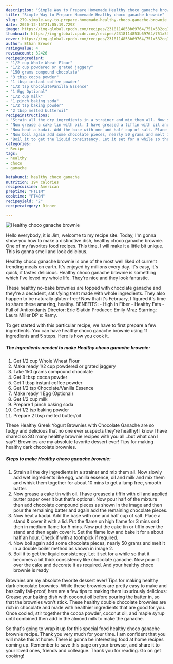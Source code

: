 ```yaml
---
description: "Simple Way to Prepare Homemade Healthy choco ganache brownie"
title: "Simple Way to Prepare Homemade Healthy choco ganache brownie"
slug: 279-simple-way-to-prepare-homemade-healthy-choco-ganache-brownie
date: 2020-12-15T21:05:19.729Z
image: https://img-global.cpcdn.com/recipes/2318114853b69764/751x532cq70/healthy-choco-ganache-brownie-recipe-main-photo.jpg
thumbnail: https://img-global.cpcdn.com/recipes/2318114853b69764/751x532cq70/healthy-choco-ganache-brownie-recipe-main-photo.jpg
cover: https://img-global.cpcdn.com/recipes/2318114853b69764/751x532cq70/healthy-choco-ganache-brownie-recipe-main-photo.jpg
author: Ethan Brewer
ratingvalue: 4
reviewcount: 32426
recipeingredient:
- "1/2 cup Whole Wheat Flour"
- "1/2 cup powdered or grated jaggery"
- "150 grams compound chocolate"
- "3 tbsp cocoa powder"
- "1 tbsp instant coffee powder"
- "1/2 tsp ChocolateVanilla Essence"
- "1 Egg Optional"
- "1/2 cup milk"
- "1 pinch baking soda"
- "1/2 tsp baking powder"
- "2 tbsp melted butteroil"
recipeinstructions:
- "Strain all the dry ingredients in a strainer and mix them all. Now slowly add wet ingredients like egg, vanilla essence, oil and milk and mix them and whisk them together for about 10 mins to get a lump free, smooth batter."
- "Now grease a cake tin with oil. I have greased a tiffin with oil and applied butter paper over it but that&#39;s optional. Now pour half of the mixture then add chocolate compound pieces as shown in the image and then pour the remaining batter and again add the remaining chocolate pieces."
- "Now heat a kadai. Add the base with one and half cup of salt. Place a stand &amp; cover it with a lid. Put the flame on high flame for 3 mins snd then in medium flame for 5 mins. Now put the cake tin or tiffin over the stand and then again cover it. Set the flame low and bake it for a about half an hour. Check if with a toothpick if required."
- "Now boil again add some chocolate pieces, nearly 50 grams and melt it in a double boiler method as shown in image 2."
- "Boil it to get the liquid consistency. Let it set for a while so that it becomes a bit thick consistency like chocolate ganache. Now pour it over the cake and decorate it as required. And your healthy choco brownie is ready"
categories:
- Recipe
tags:
- healthy
- choco
- ganache

katakunci: healthy choco ganache 
nutrition: 194 calories
recipecuisine: American
preptime: "PT11M"
cooktime: "PT48M"
recipeyield: "2"
recipecategory: Dinner

---
```



![Healthy choco ganache brownie](https://img-global.cpcdn.com/recipes/2318114853b69764/751x532cq70/healthy-choco-ganache-brownie-recipe-main-photo.jpg)

Hello everybody, it is Jim, welcome to my recipe site. Today, I'm gonna show you how to make a distinctive dish, healthy choco ganache brownie. One of my favorites food recipes. This time, I will make it a little bit unique. This is gonna smell and look delicious.

Healthy choco ganache brownie is one of the most well liked of current trending meals on earth. It's enjoyed by millions every day. It's easy, it's quick, it tastes delicious. Healthy choco ganache brownie is something which I've loved my whole life. They're nice and they look fantastic.

These healthy no-bake brownies are topped with chocolate ganache and they&#39;re a decadent, satisfying treat made with whole ingredients. They also happen to be naturally gluten-free! Now that it&#39;s February, I figured it&#39;s time to share these amazing, healthy. BENEFITS: - High in Fiber - Healthy Fats - Full of Antioxidants Director: Eric Slatkin Producer: Emily Mraz Starring: Laura Miller DP&#39;s: Ramy.


To get started with this particular recipe, we have to first prepare a few ingredients. You can have healthy choco ganache brownie using 11 ingredients and 5 steps. Here is how you cook it.

<!--inarticleads1-->

##### The ingredients needed to make Healthy choco ganache brownie:

1. Get 1/2 cup Whole Wheat Flour
1. Make ready 1/2 cup powdered or grated jaggery
1. Take 150 grams compound chocolate
1. Get 3 tbsp cocoa powder
1. Get 1 tbsp instant coffee powder
1. Get 1/2 tsp Chocolate/Vanilla Essence
1. Make ready 1 Egg (Optional)
1. Get 1/2 cup milk
1. Prepare 1 pinch baking soda
1. Get 1/2 tsp baking powder
1. Prepare 2 tbsp melted butter/oil


These Healthy Greek Yogurt Brownies with Chocolate Ganache are so fudgy and delicious that no one ever suspects they&#39;re healthy! I know I have shared so SO many healthy brownie recipes with you all…but what can I say?! Brownies are my absolute favorite dessert ever! Tips for making healthy dark chocolate brownies. 

<!--inarticleads2-->

##### Steps to make Healthy choco ganache brownie:

1. Strain all the dry ingredients in a strainer and mix them all. Now slowly add wet ingredients like egg, vanilla essence, oil and milk and mix them and whisk them together for about 10 mins to get a lump free, smooth batter.
1. Now grease a cake tin with oil. I have greased a tiffin with oil and applied butter paper over it but that&#39;s optional. Now pour half of the mixture then add chocolate compound pieces as shown in the image and then pour the remaining batter and again add the remaining chocolate pieces.
1. Now heat a kadai. Add the base with one and half cup of salt. Place a stand &amp; cover it with a lid. Put the flame on high flame for 3 mins snd then in medium flame for 5 mins. Now put the cake tin or tiffin over the stand and then again cover it. Set the flame low and bake it for a about half an hour. Check if with a toothpick if required.
1. Now boil again add some chocolate pieces, nearly 50 grams and melt it in a double boiler method as shown in image 2.
1. Boil it to get the liquid consistency. Let it set for a while so that it becomes a bit thick consistency like chocolate ganache. Now pour it over the cake and decorate it as required. And your healthy choco brownie is ready


Brownies are my absolute favorite dessert ever! Tips for making healthy dark chocolate brownies. While these brownies are pretty easy to make and basically fail-proof, here are a few tips to making them luxuriously delicious: Grease your baking dish with coconut oil before pouring the batter in, so that the brownies won&#39;t stick. These healthy double chocolate brownies are rich in chocolate and made with healthier ingredients that are good for you. Once cooled, stir together the cocoa powder, coconut oil, and maple syrup until combined then add in the almond milk to make the ganache. 

So that's going to wrap it up for this special food healthy choco ganache brownie recipe. Thank you very much for your time. I am confident that you will make this at home. There is gonna be interesting food at home recipes coming up. Remember to save this page on your browser, and share it to your loved ones, friends and colleague. Thank you for reading. Go on get cooking!
